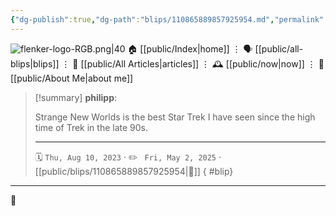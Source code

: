 ```yaml
---
{"dg-publish":true,"dg-path":"blips/110865889857925954.md","permalink":"/blips/110865889857925954/","title":"philipp on mastodon @ 2023-08-10","created":"2023-08-10T14:53:47","updated":"2025-05-02T08:50:43"}
---
```



<div class="transclusion internal-embed is-loaded"><div class="markdown-embed">




![flenker-logo-RGB.png|40](/img/user/attachments/flenker-logo-RGB.png)
🏠 [[public/Index\|home]]  ⋮ 🗣️ [[public/all-blips\|blips]] ⋮  📝 [[public/All Articles\|articles]]  ⋮ 🕰️ [[public/now\|now]] ⋮ 🪪 [[public/About Me\|about me]]


</div></div>


> [!summary] **philipp**:
>
> Strange New Worlds is the best Star Trek I have seen since the high time of Trek in the late 90s.
> - - -
>
> 🗓️ <code>Thu, Aug 10, 2023</code>  · ✏️ <code> Fri, May 2, 2025</code>  · [[public/blips/110865889857925954\|🔗]]
{ #blip}


- - -

 👾
